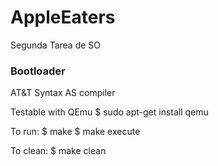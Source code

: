 # AppleEaters
Segunda Tarea de SO

### Bootloader

AT&T Syntax
AS compiler

Testable with QEmu 
    $ sudo apt-get install qemu

To run: 
    $ make
    $ make execute

To clean:
    $ make clean